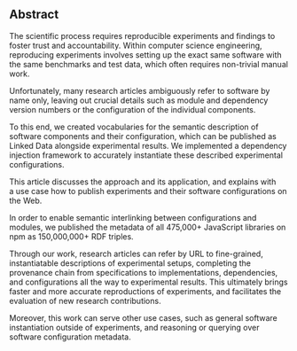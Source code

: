 ## Abstract
<!-- Context      -->
The scientific process requires reproducible experiments and findings
to foster trust and accountability.
Within computer science engineering,
reproducing experiments involves setting up
the exact same software with the same benchmarks and test data,
which often requires non-trivial manual work.
<!-- Need         -->
Unfortunately,
many research articles ambiguously refer to software by name only,
leaving out crucial details such as module and dependency version numbers
or the configuration of the individual components.
<!-- Task         -->
To this end, we created vocabularies
for the semantic description of software components and their configuration,
which can be published as Linked Data alongside experimental results.
We implemented a dependency injection framework
to accurately instantiate these described experimental configurations.
<!-- Object       -->
This article discusses the approach and its application,
and explains with a use case
how to publish experiments and their software configurations on the Web.
<!-- Findings     -->
In order to enable semantic interlinking between configurations and modules,
we published the metadata of all 475,000+ JavaScript libraries on npm
as 150,000,000+ RDF triples.
<!-- Conclusion   -->
Through our work,
research articles can refer by URL
to fine-grained, instantiatable descriptions of experimental setups,
completing the provenance chain from
specifications to implementations, dependencies, and configurations
all the way to experimental results.
This ultimately brings faster and more accurate reproductions of experiments,
and facilitates the evaluation of new research contributions.
<!-- Perspectives -->
Moreover, this work can serve other use cases,
such as general software instantiation outside of experiments,
and reasoning or querying over software configuration metadata.
